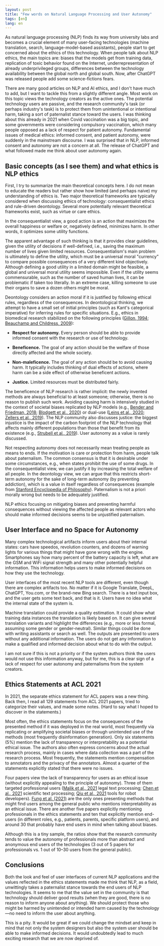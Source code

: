 ```yaml
---
layout: post
title: "Few words on Natural Language Processing and User Autonomy"
tags: [en]
lang: en
---
```


As natural language processing (NLP) finds its way from university labs and
becomes a crucial element of many user-facing technologies (machine
translation, search, language-model-based assistants), people start to get
concerned about the ethics of this technology. When people talk about NLP
ethics, the main topics are: biases that the models get from training data,
replication of toxic behavior found on the Internet, underrepresentation of
already underprivileged groups, differences between the technology availability
between the global north and global south. Now, after ChatGPT was released
people add some science-fictions fears.

There are many good articles on NLP and AI ethics, and I don't have much to
add, but I want to tackle this from a slightly different angle. Most work on
this topic views the technology creators as the active ones. The potential
technology users are passive, and the research community's task (or perhaps
industry's task) is to protect them from unintentional or intentional harm,
taking a sort of paternalist stance toward the users. I was thinking about this
already in 2021 when Covid vaccination was a big topic, and some governments
were considering compulsory vaccination, which many people opposed as a lack of
respect for patient autonomy. Fundamental issues of medical ethics: informed
consent, and patient autonomy, were suddenly in the mainstream discourse. I was
surprised that in NLP, informed consent and autonomy are not a concern at all.
The release of ChatGPT and what followed made me think about user autonomy
again.

## Basic concepts (as I see them) and what ethics is NLP ethics

First, I try to summarize the main theoretical concepts here. I do not mean to
educate the readers but rather show how limited (and perhaps naive) my
understanding of ethics is. Two major theoretical frameworks are typically
considered when discussing ethics of technology: consequentialist ethics and
rule-driven deontology. Several more potentially relevant theoretical
frameworks exist, such as virtue or care ethics.

In the consequentialist view, a good action is an action that maximizes the
overall happiness or welfare or, negatively defined, minimizes harm. In other
words, it optimizes some utility functions.

The apparent advantage of such thinking is that it provides clear guidelines,
given the utility of decisions if well-defined, i.e., saving the maximum number
of lives given limited resources. Consequentialism's main problem is ultimately
to define the utility, which must be a universal moral "currency" to compare
possible consequences of a very different kind objectively. Although defining a
good utility in a limited domain might be feasible, a global and universal
moral utility seems impossible. Even if the utility seems commensurable, such
as the number of saved human lives, it can be problematic if taken too
literally. In an extreme case, killing someone to use their organs to save a
dozen others might be moral.

Deontology considers an action moral if it is justified by following ethical
rules, regardless of the consequences. In deontological thinking, we attempt to
have a small set of initial principles (such as Kant's categorical imperative)
for inferring rules for specific situations. E.g., ethics in biomedical
research stabilized on the following principles ([Gillon,
1994](https://www.bmj.com/content/309/6948/184); [Beauchamp and Childress,
2009](https://books.google.de/books?id=xg8iwAEACAAJ)):

* **Respect for autonomy.** Every person should be able to provide informed
  consent with the research or use of technology.

* **Beneficence.** The goal of any action should be the welfare of those
  directly affected and the whole society.

* **Non-maleficence.** The goal of any action should be to avoid causing harm.
  It typically includes thinking of dual effects of actions, where harm can be
  a side effect of otherwise beneficent actions.

* **Justice.** Limited resources must be distributed fairly.

The beneficence of NLP research is rather implicit: the newly invented methods
are always beneficial to at least someone; otherwise, there is no reason to
publish such work. Avoiding causing harm is intensively studied in the context
of societal biases replicated by NLP models (e.g., [Bender and Friedman,
2018](https://direct.mit.edu/tacl/article/doi/10.1162/tacl_a_00041/43452/Data-Statements-for-Natural-Language-Processing);
[Blodgett et al., 2020](https://doi.org/10.18653/v1/2020.acl-main.485)) or
dual-use ([Leins et al., 2020](https://aclanthology.org/2020.acl-main.261);
[Zellers et al.,
2019](https://proceedings.neurips.cc/paper/2019/hash/3e9f0fc9b2f89e043bc6233994dfcf76-Abstract.html)).
The NLP community also discusses justice: the biggest injustice is the impact
of the carbon footprint of the NLP technology that affects mainly different
populations than those that benefit from its existence (e.g., [Strubell et al.,
2019](https://doi.org/10.18653/v1/P19-1355)). User autonomy as a value is
rarely discussed.

Not respecting autonomy does not necessarily mean treating people as means to
ends. If the motivation is care or protection from harm, people talk about
paternalism. The common consensus is that it is desirable under some
circumstances, e.g., when states prohibit the use of some drugs. In the
consequentialist view, we can justify it by increasing the total welfare of all
people. In the deontology view, we can argue that this restricts short-term
autonomy for the sake of long-term autonomy (by preventing addiction), which is
a value in itself regardless of consequences (example from [Stanford
Encyclopedia of Philosophy](https://plato.stanford.edu/entries/paternalism)).
Paternalism is not a priori morally wrong but needs to be adequately justified.

NLP ethics focusing on mitigating biases and preventing harmful consequences
without viewing the affected people as relevant actors who should make informed
decisions seems to be unjustified paternalism.

## User Interface and no Space for Autonomy

Many complex technological artifacts inform users about their internal states:
cars have speedos, revolution counters, and dozens of warning lights for
various things that might have gone wrong with the engine. Smartphones say how
many percent of the battery capacity is left, what are the GSM and WiFi signal
strength and many other potentially helpful information. This information helps
users to make informed decisions on how they use the technology.

User interfaces of the most recent NLP tools are different, even though there
are complex artifacts too. No matter if it is Google Translate, DeepL, ChatGPT,
You.com, or the brand-new Bing search. There is a text input box, and the user
gets some text back, and that is it. Users have no idea what the internal state
of the system is.

Machine translation could provide a quality estimation. It could show what
training data instances the translation is likely based on. It can give several
translation variants and highlight the differences (e.g., more or less formal,
assuming some gender or gender-neutral). Similar things could be done with
writing assistants or search as well. The outputs are presented to users
without any additional information. The users do not get any information to
make a qualified and informed decision about what to do with the output.

I am not sure if this is not a priority or if the system authors think the
users would not use this information anyway, but for me, this is a clear sign
of a lack of respect for user autonomy and paternalisms from the system
creators.

## Ethics Statements at ACL 2021

In 2021, the separate ethics statement for ACL papers was a new thing. Back
then, I read all 129 statements from ACL 2021 papers, tried to categorize their
values, and made some notes. (Hard to say what I hoped to discover in the
statements.)

Most often, the ethics statements focus on the consequences of the presented
method if it was deployed in the real world, most frequently via replicating or
amplifying societal biases or through unintended use of the methods (most
frequently disinformation generation). Only six statements (5%) mention the
lack of transparency or interpretability as a potential ethical issue. The
authors also often express concerns about the actual research process, mainly
in cases where data collection was a part of the research process. Most
frequently, the statements mention compensation to annotators and the privacy
of the annotators. Almost a quarter of the statements explicitly stated that
there were no issues.

Four papers view the lack of transparency for users as an ethical issue
(without explicitly appealing to the principle of autonomy). Three of them
targeted professional users ([Malik et al.,
2021](https://doi.org/10.18653/v1/2021.acl-long.313) legal text processing;
[Chen et al., 2021](https://doi.org/10.18653/v1/2021.acl-long.473) scientific
text processing; [Qiu et al.,
2021](https://doi.org/10.18653/v1/2021.acl-long.54) tools for robot
developers). [Fung et al.
(2021)](https://doi.org/10.18653/v1/2021.acl-long.133) are the only ones
presenting methods that might find users among the general public who mentions
interpretability as an ethical issue. There are another five papers explicitly
mentioning professionals in the ethics statements and ten that explicitly
mention end-users (in different roles, e.g., patients, parents, specific
platform users), and around 30 that probably have end users in mind when
talking about biases.

Although this is a tiny sample, the ratios show that the research community
tends to value the autonomy of professionals more than abstract and anonymous
end users of the technologies (3 out of 5 papers for professionals vs. 1 out of
10–30 users from the general public).

## Conclusions

Both the look and feel of user interfaces of current NLP applications and the
values reflected in the ethics statements made me think that NLP, as a field,
unwittingly takes a paternalist stance towards the end users of NLP
technologies. It seems to me that the value set in the community is that
technology should deliver good results (when they are good, there is no reason
to inform anyone about anything). We should protect those who might be harmed
by unintended or intended harm caused by the technology—no need to inform the
user about anything.

This is a pity. It would be great if we could change the mindset and keep in
mind that not only the system designers but also the system user should be able
to make informed decisions. It would undoubtedly lead to much exciting research
that we are now deprived of.
